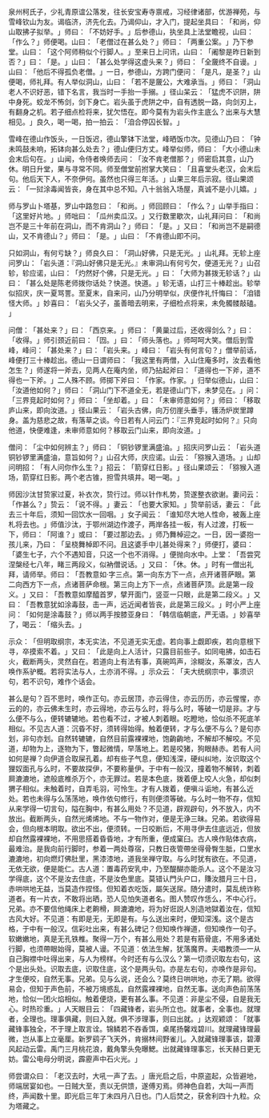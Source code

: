 泉州柯氏子，少礼青原谊公落发，往长安宝寿寺禀戒，习经律诸部，优游禅苑，与雪峰钦山为友。谒临济，济先化去。乃谒仰山，才入门，提起坐具曰：​「和尚，仰山取拂子拟举。​」师曰：​「不妨好手。​」后参德山，执坐具上法堂瞻视，山曰：​「作么？​」师便喝。山曰：​「老僧过在甚么处？​」师曰：​「两重公案。​」乃下参堂。山曰：​「这个阿师稍似个行脚人。​」至来日上问讯，山曰：​「阇黎是昨日新到否？​」曰：​「是。​」山曰：​「甚么处学得这虚头来？​」师曰：​「全奯终不自谩。​」山曰：​「他后不得孤负老僧。​」一日，参德山，方跨门便问：​「是凡，是圣？​」山便喝，师礼拜。有人举似洞山，山曰：​「若不是奯公，大难承当。​」师曰：​「洞山老人不识好恶，错下名言，我当时一手抬一手搦。​」径山呆云：​「猛虎不识阱，阱中身死。蛟龙不怖剑，剑下身亡。岩头虽于虎阱之中，自有透脱一路，向剑刃上，有翻身之机。若子细点检将来，犹欠悟在。即今莫有为岩头作主底么？出来与大慧相见。​」良久，喝一喝，拍一拍云：​「洎合停囚长智。​」

雪峰在德山作饭头，一日饭迟，德山擎钵下法堂，峰晒饭巾次。见德山乃曰：​「钟未鸣鼓未响，拓钵向甚么处去？​」德山便归方丈。峰举似师，师曰：​「大小德山未会末后句在。​」山闻，令侍者唤师去问：​「汝不肯老僧那？​」师密启其意，山乃休。明日升堂，果与寻常不同。师至僧堂前拊掌大笑曰：​「且喜堂头老汉，会末后句。他后天下人，不奈伊何。虽然也只得三年活。​」山果三年后示寂。径山果颂云：​「一挝涂毒闻皆丧，身在其中总不知。八十翁翁入场屋，真诚不是小儿嬉。​」

师与罗山卜塔基，罗山中路忽曰：​「和尚。​」师回顾曰：​「作么？​」山举手指曰：​「这里好片地。​」师咄曰：​「瓜州卖瓜汉。​」又行数里歇次，山礼拜问曰：​「和尚岂不是三十年前在洞山，而不肯洞山？​」师曰：​「是。​」又曰：​「和尚岂不是嗣德山，又不肯德山？​」师曰：​「是。​」山曰：​「不肯德山即不问。

只如洞山，有何亏缺？​」师良久曰：​「洞山好佛，只是无光。​」山礼拜。无轸上座问罗山：​「岩头道：『洞山好佛只是无光。』未审洞山有何亏欠，便道无光？​」山召轸，轸应诺，山曰：​「灼然好个佛，只是无光。​」曰：​「大师为甚拨无轸话？​」山曰：​「甚么处是陈老师拨你话处？快道。快道。​」轸无语，山打三十棒趁出。轸举似招庆，庆一夏骂詈。至夏末，自来问，山乃分明举似，庆便作礼忏悔曰：​「洎错怪大师。​」妙喜曰：​「岩头父子，虽善暗去明来，子细检点将来，未免髑髅敲磕。​」

问僧：​「甚处来？​」曰：​「西京来。​」师曰：​「黄巢过后，还收得剑么？​」曰：​「收得。​」师引颈近前曰：​「㘞。​」曰：​「师头落也。​」师呵呵大笑。僧后到雪峰，峰问：​「甚处来？​」曰：​「岩头来。​」峰曰：​「岩头有何言句？​」僧举前话，峰便打三十棒趁出。德山一日谓师曰：​「我这里有两僧，入山住庵多时，汝去看他怎生？​」师遂将一斧去，见两人在庵内坐，师乃拈起斧曰：​「道得也一下斧，道不得也一下斧。​」二人殊不顾。师掷下斧曰：​「作家。作家。​」归举似德山，山曰：​「汝道他如何？​」师曰：​「洞山门下不道全无，若是德山门下，未梦见在。​」问：​「三界竞起时如何？​」师曰：​「坐却着。​」曰：​「未审师意如何？​」师曰：​「移取庐山来，即向汝道。​」径山果云：​「岩头古佛，向万仞崖头垂手，镬汤炉炭里蹲身。盖为慈悲之故，有落草之谈。今日若有人问云门：『三界竞起时如何？』只向他道，快便难逢，未审师意如何？移取云门山来，即向汝道。​」

僧问：​「尘中如何辨主？​」师曰：​「铜钞锣里满盛油。​」招庆问罗山云：​「岩头道铜钞锣里满盛油，意旨如何？​」山召大师，庆应诺。山云：​「猕猴入道场。​」山却问明招：​「有人问你作么生？​」招云：​「箭穿红日影。​」径山果颂云：​「猕猴入道场，箭穿红日影。两个老古锥，担雪共填井。喝一喝。​」

师因沙汰甘贽家过夏，补衣次，贽行过。师以针作札势，贽遂整衣欲谢。妻问云：​「作甚么？​」贽云：​「说不得。​」妻云：​「也要大家知。​」贽举前话，妻云：​「此去三十年后，须知一回饮水一回咽。​」女子闻云：​「谁知尽大地人性命，被轰上座札将去也。​」师值沙汰，于鄂州湖边作渡子，两岸各挂一板，有人过渡，打板一下，师曰：​「阿谁？​」或曰：​「要过那边去。​」师乃舞棹迎之。一日，因一婆抱一孩儿来，乃曰：​「呈桡舞棹即不问。且这婆手中儿甚处得来？​」师便打，婆曰：​「婆生七子，六个不遇知音，只这一个也不消得。​」便抛向水中。上堂：​「吾尝究涅槃经七八年，睹三两段义，似衲僧说话。​」又曰：​「休。休。​」时有一僧出礼拜，请师举。师曰：​「吾教意如·字三点。第一向东方下一点，点开诸菩萨眼。第二向西方下一点，点诸菩萨命根。第三向上方下一点，点诸菩萨顶。此是第一段义。​」又曰：​「吾教意如摩醯首罗，擘开面门，竖亚一只眼，此是第二段义。​」又曰：​「吾教意犹如涂毒鼓，击一声，远近闻者皆丧，此是第三段义。​」时小严上座问：​「如何是涂毒鼓？​」师以两手按膝亚身曰：​「韩信临朝底，严无语。​」妙喜举了，喝云：​「缩头去。​」

示众：​「但明取纲宗，本无实法，不见道无实无虚。若向事上觑即疾，若向意根下寻，卒摸索不着。​」又曰：​「此是向上人活计，只露目前些子。如同电拂，如击石火，截断两头，灵然自在。若道向上有法有事，真碗鸣声，涂糊汝，系罩汝，古人唤作系驴概。若将实法与人，土亦消不得。​」示众云：​「夫大统纲宗中，事须识句，若不识句，难作个话会。

甚么是句？百不思时，唤作正句。亦云居顶，亦云得住，亦云历历，亦云惺惺，亦云的的，亦云佛未生时，亦云得地，亦云与么时，将与么时，等破一切是非。才与么便不与么，便转辘辘地。若也看不过，才被人刺着眼。吃瞪地，恰似杀不死底羊相似。不见古人道：沉昏不好，须转得始得。触着便转，才与么便不与么？是句亦划，非句亦划。自然转辘辘，自然目前露裸裸地，饱齣齣地，不解却不解咬。不见道，却物为上，逐物为下，瞥起微情，早落地上。若是咬猪，狗眼赫赤。若有人问如何是禅？向伊道合取屎孔着。却有些子气息，便知浅深，硬纠纠地，汝识取这个狸奴面孔与么时，不要故探伊，不要称量伊。于中有一般汉，撞着物不解转，刺着屙漉漉地，遮般底椎杀万个，亦无罪过。若是本色底，拨着便上咬人火急，却似刺猬子相似。未触着时，自弄毛羽，可怜生。才有人拨着，便嗔斗诟地，有甚么近处。若也未得与么荡荡地，唤作依句修行，有则便须等破。与么时一物不存，信知从来学得一切言句，隘在胸中，有甚么用处？不见道，辟观辟句，外不放入，内不放出。截断两头，自然光烯烯地。不与一物作对，便是无诤三昧。兄弟。若欲得易会，但向根本明取。欲出不出，便须转。一日咬断后，不用寻伊去住底远近，但放却自然露裸裸地，不用思搭着昏昏地，才有所重，便成窠臼。古人唤作贴体衣病，最难治。是我向前行脚时，参着一两处尊宿，只教日夜管帶坐得骨臀生胝，口里水漉漉地，初向燃灯佛肚里，黑漆漆地，道我坐禅守取。与么时犹有欲在。不见道，无依无欲，便是能仁。古人道：置毒药安乳中，乃至醍醐亦能杀人。这个不是汝习学得底，这个不是汝去住底，不是汝色里底。莫错认門头户口，賺汝腊月三十日，赤哄哄地无益，当莫造作捏怪。但知着衣吃饭，屬矢送尿。随分遣时，莫乱统诈称道者。有一片衣，不敢将出晒，恐人见怕失道者名。图人赞叹作恁么，不中心行。兄弟。亦不要信他绳床上老齁榾，屙漉漉地，将为好诳説人別造地獄着汝在，信知古风大好。不见道：有即是无，无即是有。与么送出来时，便知深浅。这个是古格，于中有一般汉。信彩吐出来，有甚么碑记？但知唤作禅道，但知唤作一句子。软嫩嫩地，真是无孔铁椎。聚得一万个，有甚么用处？若是有筋骨底，不用多诸处行脚，也须帶眼始得，莫被人谩。不见道：依法生解，犹落魔界。夫唱教须—一从自己胸襟中吐得出来，与人为榜样。今时还有与么汉么？第一切须识取左右句，这个是出头处。识取去底，识取住底，这个是两头句。亦是左右句，亦唤作是非句。才生便咬，自然无事。兄弟。见与么说，还会么？莫终日哄哄地，亦无了期。欲得易会，但知于声色前，不被万境惑乱，自然露裸裸地，自然无事。送向声色前荡荡地，恰似一团火焰相似。触着便烧，更有甚么事。不见道：非是尘不侵，自是我无心。时热珍重。​」人天眼目云：​「四藏锋者，岩头所立也。就事者，全事也。就理者，全理也。理事俱藏，则曰入就。俱不涉理事，则曰出就。​」达观颖颂：​「就事藏锋事独全，不于理上取言诠。锦鳞若不吞香饵，桌尾扬馨戏碧川。就理藏锋理最微，岂从事上立毫厘。新罗鹞子飞天外，肯搦林间野雀儿。入就藏锋理事该，碧潭风起动云雷。禹门三月桃花浪，戴角擎头免曝鰓。出就藏锋理事忘，长天赫日更无妨。雷公电母分明说，霹靂声中石火光。​」

师尝谓众曰：​「老汉去时，大吼一声了去。​」唐光启之后，中原盗起，众皆避地，师端居宴如也。一日贼大至，责以无供馈，遂傅刃焉。师神色自若，大叫一声而终，声闻数十里。即光启三年丁未四月八日也。门人后焚之，获舍利四十九粒。众为塔藏之。